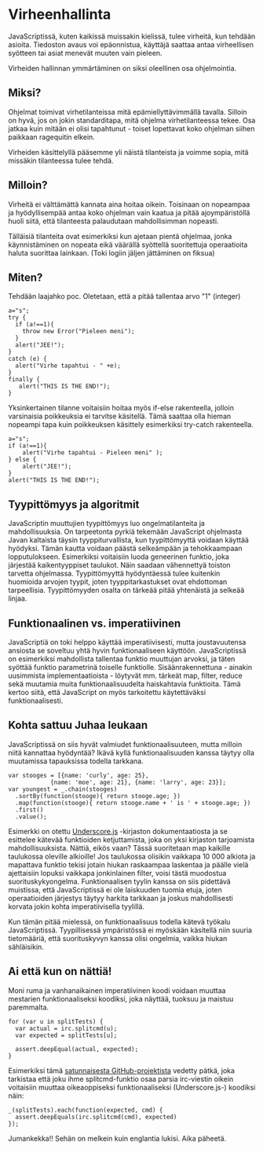 Virheenhallinta
===============

JavaScriptissä, kuten kaikissä muissakin kielissä, tulee virheitä, kun tehdään asioita. Tiedoston avaus voi epäonnistua,
käyttäjä saattaa antaa virheellisen syötteen tai asiat menevät muuten vain pieleen.

Virheiden hallinnan ymmärtäminen on siksi oleellinen osa ohjelmointia.

Miksi?
------

Ohjelmat toimivat virhetilanteissa mitä epämiellyttävimmällä tavalla. Silloin on hyvä, jos on jokin standarditapa, mitä
ohjelma virhetilanteessa tekee. Osa jatkaa kuin mitään ei olisi tapahtunut - toiset lopettavat koko ohjelman siihen
paikkaan ragequitin elkein.

Virheiden käsittelyllä pääsemme yli näistä tilanteista ja voimme sopia, mitä missäkin tilanteessa tulee tehdä.

Milloin?
--------

Virheitä ei välttämättä kannata aina hoitaa oikein. Toisinaan on nopeampaa ja hyödyllisempää antaa koko ohjelman vain
kaatua ja pitää ajoympäristöllä huoli siitä, että tilanteesta palaudutaan mahdollisimman nopeasti.

Tälläisiä tilanteita ovat esimerkiksi kun ajetaan pientä ohjelmaa, jonka käynnistäminen on nopeata eikä väärällä
syöttellä suoritettuja operaatioita haluta suorittaa lainkaan. (Toki logiin jäljen jättäminen on fiksua)

Miten?
------
Tehdään laajahko poc.
Oletetaan, että a pitää tallentaa arvo "1" (integer)

<pre><code>a="s";
try {
  if (a!==1){
    throw new Error("Pieleen meni");
  }
  alert("JEE!");
}
catch (e) {
  alert("Virhe tapahtui - " +e);
}
finally {
   alert("THIS IS THE END!");
}
</code></pre>

Yksinkertainen tilanne voitaisiin hoitaa myös if-else rakenteella, jolloin varsinaisia poikkeuksia ei tarvitse käsitellä. 
Tämä saattaa olla hieman nopeampi tapa kuin poikkeuksen käsittely esimerkiksi try-catch rakenteella.

<pre><code>a="s";
if (a!==1){
	alert("Virhe tapahtui - Pieleen meni" );
} else {
	alert("JEE!");
}
alert("THIS IS THE END!");
</code></pre>

Tyypittömyys ja algoritmit
---------------------------

JavaScriptin muuttujien tyypittömyys luo ongelmatilanteita ja mahdollisuuksia. On tarpeetonta pyrkiä tekemään JavaScript ohjelmasta Javan kaltaista täysin tyyppiturvallista, kun tyypittömyyttä voidaan käyttää hyödyksi. Tämän kautta voidaan päästä selkeämpään ja tehokkaampaan lopputulokseen. Esimerkiksi voitaisiin luoda geneerinen funktio, joka järjestää kaikentyyppiset taulukot. Näin saadaan vähennettyä toiston tarvetta ohjelmassa. Tyypittömyyttä hyödyntäessä tulee kuitenkin huomioida arvojen tyypit, joten tyyppitarkastukset ovat ehdottoman tarpeellisia. Tyypittömyyden osalta on tärkeää pitää yhtenäistä ja selkeää linjaa.

Funktionaalinen vs. imperatiivinen
------------------------------------

JavaScriptiä on toki helppo käyttää imperatiivisesti, mutta joustavuutensa ansiosta se soveltuu yhtä hyvin funktionaaliseen käyttöön. JavaScriptissä on esimerkiksi mahdollista tallentaa funktio muuttujan arvoksi, ja täten syöttää funktio parametrinä toiselle funktiolle. Sisäänrakennettuna - ainakin uusimmista implementaatioista - löytyvät mm. tärkeät map, filter, reduce sekä muutamia muita funktionaalisuudelta haiskahtavia funktioita. Tämä kertoo siitä, että JavaScript on myös tarkoitettu käytettäväksi funktionaalisesti.

Kohta sattuu Juhaa leukaan
--------------------------

JavaScriptissä on siis hyvät valmiudet funktionaalisuuteen, mutta milloin niitä kannattaa hyödyntää? Ikävä kyllä funktionaalisuuden kanssa täytyy olla muutamissa tapauksissa todella tarkkana.

<pre><code>var stooges = [{name: 'curly', age: 25}, 
			{name: 'moe', age: 21}, {name: 'larry', age: 23}];
var youngest = _.chain(stooges)
  .sortBy(function(stooge){ return stooge.age; })
  .map(function(stooge){ return stooge.name + ' is ' + stooge.age; })
  .first()
  .value();
</code></pre>

Esimerkki on otettu [Underscore.js](http://underscorejs.org/#chain) -kirjaston dokumentaatiosta ja se esittelee kätevää funktioiden ketjuttamista, joka on yksi kirjaston tarjoamista mahdollisuuksista. Nättiä, eikös vaan? Tässä suoritetaan map kaikille taulukossa oleville alkioille! Jos taulukossa olisikin vaikkapa 10 000 alkiota ja mapattava funktio tekisi jotain hiukan raskaampaa laskentaa ja päälle vielä ajettaisiin lopuksi vaikkapa jonkinlainen filter, voisi tästä muodostua suorituskykyongelma. Funktionaalisen tyylin kanssa on siis pidettävä muistissa, että JavaScriptissä ei ole laiskuuden tuomia etuja, joten operaatioiden järjestys täytyy harkita tarkkaan ja joskus mahdollisesti korvata jokin kohta imperatiivisella tyylillä.

Kun tämän pitää mielessä, on funktionaalisuus todella kätevä työkalu JavaScriptissä. Tyypillisessä ympäristössä ei myöskään käsitellä niin suuria tietomääriä, että suorituskyvyn kanssa olisi ongelmia, vaikka hiukan sähläisikin.

Ai että kun on nättiä!
----------------------

Moni ruma ja vanhanaikainen imperatiivinen koodi voidaan muuttaa mestarien funktionaaliseksi koodiksi, joka näyttää, tuoksuu ja maistuu paremmalta.

<pre><code>for (var u in splitTests) {
  var actual = irc.splitcmd(u);
  var expected = splitTests[u];

  assert.deepEqual(actual, expected);
}
</code></pre>

Esimerkiksi tämä [satunnaisesta GitHub-projektista](https://github.com/totallymike/ircnode/blob/93f2df1dbb144c235584f0b77491977cbc0602e4/test/test.js) vedetty pätkä, joka tarkistaa että joku ihme splitcmd-funktio osaa parsia irc-viestin oikein voitaisiin muuttaa oikeaoppiseksi funktionaaliseksi (Underscore.js-) koodiksi näin:

<pre><code>_(splitTests).each(function(expected, cmd) {
  assert.deepEquals(irc.splitcmd(cmd), expected) 
});
</code></pre>

Jumankekka!! Sehän on melkein kuin englantia lukisi. Aika päheetä.
